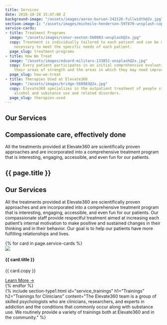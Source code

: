 ```yaml
---
title: Services
date: 2018-10-28 15:47:00 Z
background-image: "/assets/images/aaron-burson-242126-fullwidth@2x.jpg"
section-image-1: "/assets/images/micheile-henderson-597870-unsplash-copy-2@2x.jpg"
service-cards:
- title: Treatment Programs
  image: "/assets/images/conor-sexton-560983-unsplash@2x.jpg"
  copy: Treatment is individually tailored to each patient and can be modified as
    necessary to meet the specific needs of each patient.
  page_slug: treatment-programs
- title: How We Treat
  image: "/assets/images/eduard-militaru-133851-unsplash@2x.jpg"
  copy: Every patient participates in an initial comprehensive evaluation to determine
    their areas of strength and the areas in which they may need improvement and support.
  page_slug: how-we-treat
- title: Therapies Used at Elevate360
  image: "/assets/images/bridge-560983@2x.jpg"
  copy: Elevate360 specializes in the outpatient treatment of people struggling with
    alcohol and substance use and related disorders.
  page_slug: therapies-used
---
```


<section id="homepage_1" class="hero" style="background-image: url('{{ page.background-image }}')">
    <div class="section-content">
        <h1>Our Services</h1>
        <h2>Compassionate care, effectively done</h2>
        <p>
            All the treatments provided at Elevate360 are scientifically proven approaches and are incorporated into a comprehensive treatment program that is interesting, engaging, accessible, and even fun for our patients.
        </p>
    </div>
</section>
<section id="who_we_are">
    <h1 class="small small-full-width">{{ page.title }}</h1>
    <div class="section-content">
        <h2>Our Services</h2>
        <p>
            All the treatments provided at Elevate360 are scientifically proven approaches and are incorporated into a comprehensive treatment program that is interesting, engaging, accessible, and even fun for our patients.  Our compassionate staff provide respectful treatment aimed at increasing each patient’s internal motivation to make positive and sustained changes in their thinking and in their behavior.  Our goal is to help our patients have more fulfilling relationships and lives.
        </p>
    </div>
    <div class="side-image" style="background-image:url('{{ page.section-image-1 }}')"></div>
</section>
<section id="service_cards">
    {% for card in page.service-cards %}
        <div class="card card-3-up" id="card.page_slug">
            <img src="{{ card.image }}">
            <h4>{{ card.title }}</h4>
            <p>{{ card.copy }}</p>
            <a href="/{{ card.page_slug }}" class="learn-more">Learn More &#x2192;</a>
        </div>
    {% endfor %}
</section>
{% include section-type1.html
    id="service_trainings"
    h1="Trainings"
    h2="Trainings for Clinicians"
    content="The Elevate360 team is a group of skilled psychologists who are clinicians, researchers, and experts in addiction and the conditions that commonly occur along with substance use. We routinely provide a variety of trainings both at Elevate360 and in the community."
%}

